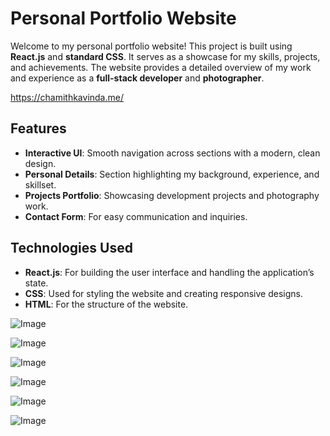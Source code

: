 # Personal Portfolio Website

Welcome to my personal portfolio website! This project is built using **React.js** and **standard CSS**. It serves as a showcase for my skills, projects, and achievements. The website provides a detailed overview of my work and experience as a **full-stack developer** and **photographer**.

https://chamithkavinda.me/

## Features

- **Interactive UI**: Smooth navigation across sections with a modern, clean design.
- **Personal Details**: Section highlighting my background, experience, and skillset.
- **Projects Portfolio**: Showcasing development projects and photography work.
- **Contact Form**: For easy communication and inquiries.

## Technologies Used

- **React.js**: For building the user interface and handling the application’s state.
- **CSS**: Used for styling the website and creating responsive designs.
- **HTML**: For the structure of the website.

![Image](https://github.com/user-attachments/assets/fde66914-e6a6-4844-9bbd-a7b7c1292ff1)

![Image](https://github.com/user-attachments/assets/70aaec10-bbfb-445c-9e86-060ffd522d05)

![Image](https://github.com/user-attachments/assets/f4d0ac2e-fd9b-4ca2-9e98-959121290501)

![Image](https://github.com/user-attachments/assets/c889d89d-0144-4463-9cbd-1c877700cdf5)

![Image](https://github.com/user-attachments/assets/93b40a58-4bc7-49d7-94dd-d2c2eebac18b)

![Image](https://github.com/user-attachments/assets/fc3881c1-114d-479f-9e41-e9055e325904)
